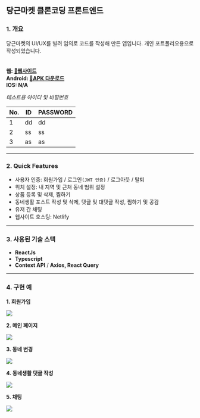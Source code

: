 ## 당근마켓 클론코딩 프론트엔드
  

### 1. 개요  

당근마켓의 UI/UX를 빌려 임의로 코드를 작성해 만든 앱입니다. 개인 포트폴리오용으로 작성되었습니다.  
<br />  
**웹: [🔗웹사이트](https://app.bunnyscarrot.com 'https://app.bunnyscarrot.com')**  
**Android: [🔗APK 다운로드](https://drive.google.com/file/d/1GlTDVVdqjyq5__q2r-og7riKn7pKZDKO/view?usp=share_link 'https://drive.google.com/file/d/1GlTDVVdqjyq5__q2r-og7riKn7pKZDKO/view?usp=share_link')**  
**IOS: N/A**  
  

*테스트용 아이디 및 비밀번호*

|No.|ID|PASSWORD|
|------|---|---|
|1|dd|dd|
|2|ss|ss|
|3|as|as|

---

### 2. Quick Features  

- 사용자 인증: 회원가입 / 로그인`(JWT 인증)` / 로그아웃 / 탈퇴
- 위치 설정: 내 지역 및 근처 동네 범위 설정
- 상품 등록 및 삭제, 찜하기
- 동네생활 포스트 작성 및 삭제, 댓글 및 대댓글 작성, 찜하기 및 공감
- 유저 간 채팅  
- 웹사이트 호스팅: Netlify  

---  

### 3. 사용된 기술 스택

- **ReactJs**
- **Typescript**
- **Context API** / **Axios, React Query**  

---  

### 4. 구현 예

  **1. 회원가입**  
  
  <img src='./media/회원가입.gif' />  
  
  **2. 메인 페이지**  
  
  <img src='./media/home.jpg' />  
  
  **3. 동네 변경**  
  
  <img src='./media/지역-설정.gif' />
  
  **4. 동네생활 댓글 작성**  
  
  <img src='./media/동네생활.gif' />
  
  **5. 채팅**  
  
  <img src='./media/채팅.gif' />
